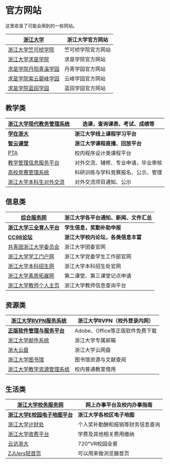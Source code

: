 # 官方网站

这里收录了可能会用到的一些网站。

| [**浙江大学**](https://www.zju.edu.cn/)                          | **浙江大学官方网站**|
|---|---|
|   [浙江大学竺可桢学院](http://office.ckc.zju.edu.cn/main.htm)    |       竺可桢学院官方网站|
|   [浙江大学求是学院](http://qsxy.zju.edu.cn/main.htm)            | 求是学院官方网站|
|   [求是学院丹阳青溪学园](https://dqxy.zju.edu.cn/)               |  丹青学园官方网站|
|   [求是学院紫云碧峰学园](https://yunfeng.zju.edu.cn/on/main.htm) |        云峰学园官方网站|
|   [求是学院蓝田学园](http://lantian.zju.edu.cn/ltoffice/main.htm) |             蓝田学园官方网站|

## 教学类

|[**浙江大学现代教务管理系统**](http://jwbinfosys.zju.edu.cn/default2.aspx) |   **选课，查询课表、考试、成绩等**|
|-|-|
|   [**学在浙大**](http://course.zju.edu.cn)                                |   **浙江大学线上课程学习平台**|
|   [**智云课堂**](https://classroom.zju.edu.cn/)                           |       **浙江大学课程直播、回放平台**|
|[PTA](https://pintia.cn/home)                                              |  校内程序设计类课程平台|
|[教学管理信息服务平台](http://zdbk.zju.edu.cn)                             |   对外交流、辅修、专业申请，毕业审核|
|[高校竞赛管理系统](http://kyjs.zju.edu.cn/kyxl)                            | 科研训练与学科竞赛报名、公示、管理|
|[浙江大学本科生对外交流](https://ugrs.zju.edu.cn/dwjlfwpt/)                | 对外交流项目通知、公示|

## 信息类

|   [**综合服务网**](https://zhfw.zju.edu.cn/)      |            **浙江大学各平台通知、新闻、文件汇总**|
|-|-|
|   [**浙江大学三全育人平台**](http://eta.zju.edu.cn)    |    **学生信息，奖勤补助申报**|
|   [**CC98论坛**](https://www.cc98.org/)    |               **浙江大学校内论坛，各类信息丰富**|
|[共青团浙江大学委员会](https://zjutw.zju.edu.cn/)       | 浙江大学团委官网|
|[浙江大学学工门户网](http://www.xgb.zju.edu.cn/)       |   浙江大学党委学生工作部官网|
|[浙江大学本科招生网](https://zdzsc.zju.edu.cn/)        |  浙江大学本科招生处官网|
|[浙江大学素质拓展网](http://www.youth.zju.edu.cn/sztz/)|          第二课堂、第三课堂记点申请|
|[浙江大学教师个人主页](https://person.zju.edu.cn)       | 浙江大学教师信息查询平台|

## 资源类
|   [浙江大学RVPN服务系统](https://rvpn.zju.edu.cn)            | 浙江大学RVPN（校外登录内网） |
|-|-|
|[**正版软件管理与服务平台**](http://ms-zju-edu-cn.webvpn.zju.edu.cn:8001/)|      Adobe、Office等正版软件免费下载|
|[浙江大学邮件系统](https://mail.zju.edu.cn/)                              |   浙江大学专属邮箱|
|[浙大云盘](https://pan.zju.edu.cn)                                        | 浙江大学云网盘|
|[浙江大学图书馆](https://libweb.zju.edu.cn/)                              |     图书馆资源与文献查阅|
|[浙江大学教学资源管理系统](http://jxzygl.zju.edu.cn/)                     |    校内普通教室借用|

## 生活类

|   [**浙江大学校务服务网**](http://xwfw.zju.edu.cn/index.php)           |  **网上办事平台及校内办事指南**|
|-|-|
|   [**浙江大学****E****校园电子地图平台**](https://map.zju.edu.cn/index) |    **浙江大学各校区电子地图**|
|[浙江大学计财处](http://cwcx.zju.edu.cn/WFManager/login.jsp)              |   个人奖补勤酬和报销等财务信息查询|
|[浙江大学收费平台](http://pay.zju.edu.cn/payment/login.jsp)       |        学费及其他相关费用缴纳|
|[云访浙大](https://720yun.com/t/84vksqfez2y?scene_id=48324019)              |         720°VR校园全景|
|[ZJUers轻首页](https://zjuers.com/) | 可以用来做浏览器首页 |

